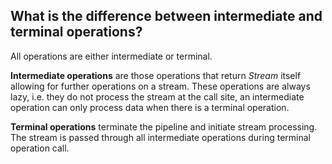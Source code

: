 ## What is the difference between intermediate and terminal operations?  
All operations are either intermediate or terminal.  

**Intermediate operations** are those operations that return _Stream_ itself allowing for further operations on a stream. These operations are always lazy, i.e. they do not process the stream at the call site, an intermediate operation can only process data when there is a terminal operation.

**Terminal operations** terminate the pipeline and initiate stream processing. The stream is passed through all intermediate operations during terminal operation call.



